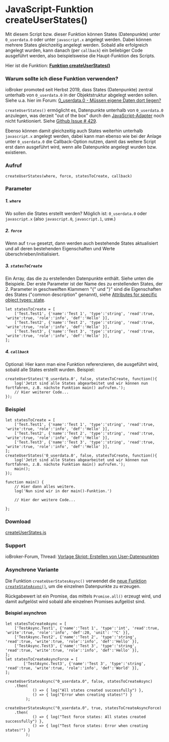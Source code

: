 # JavaScript-Funktion createUserStates()

Mit diesem Script bzw. dieser Funktion können States (Datenpunkte) unter `0_userdata.0` oder unter `javascript.x` angelegt werden. 
Dabei können mehrere States gleichzeitig angelegt werden. Sobald alle erfolgreich angelegt wurden, kann danach (per `callback`) ein beliebiger Code ausgeführt werden, also beispielsweise die Haupt-Funktion des Scripts.

Hier ist die Funktion: **[Funktion createUserStates()](https://github.com/Mic-M/iobroker.createUserStates/blob/master/createUserStates.js)**

### Warum sollte ich diese Funktion verwenden?
ioBroker promoted seit Herbst 2019, dass States (Datenpunkte) zentral unterhalb von `0_userdata.0` in der Objektstruktur abgelegt werden sollen. Siehe u.a. hier im Forum: [0_userdata.0 - Müssen eigene Daten dort liegen?](https://forum.iobroker.net/topic/26389/0_userdata-0-m%C3%BCssen-eigene-daten-dort-liegen)

`createUserStates()` ermöglicht es, Datenpunkte unterhalb von `0_userdata.0` anzulegen, was derzeit "out of the box" durch den [JavaScript-Adapter](https://github.com/ioBroker/ioBroker.javascript) noch nicht funktioniert. Siehe [Github Issue # 429](https://github.com/ioBroker/ioBroker.javascript/issues/429).

Ebenso können damit gleichzeitig auch States weiterhin unterhalb `javascript.x` angelegt werden, dabei kann man ebenso wie bei der Anlage unter `0_userdata.0` die Callback-Option nutzen, damit das weitere Script erst dann ausgeführt wird, wenn alle Datenpunkte angelegt wurden bzw. existieren.


### Aufruf
`createUserStates(where, force, statesToCreate, callback)`

### Parameter

##### 1. `where`
Wo sollen die States erstellt werden? Möglich ist: `0_userdata.0` oder `javascript.x` (also `javascript.0`, `javascript.1`, usw.)

##### 2. `force` 
Wenn auf `true` gesetzt, dann werden auch bestehende States aktualisiert und all deren bestehenden Eigenschaften und Werte überschrieben/initialisiert.

##### 3. `statesToCreate`
Ein Array, das die zu erstellenden Datenpunkte enthält. Siehe unten die Beispiele. Der erste Parameter ist der Name des zu erstellenden States, der 2. Parameter in geschweiften Klammern "{" und "}" sind die Eigenschaften des States ("common description" genannt), siehe [Attributes for specific object types: state](https://github.com/ioBroker/ioBroker/blob/master/doc/SCHEMA.md#state). 
```
let statesToCreate = [
    ['Test.Test1', {'name':'Test 1', 'type':'string', 'read':true, 'write':true, 'role':'info', 'def':'Hello' }],
    ['Test.Test2', {'name':'Test 2', 'type':'string', 'read':true, 'write':true, 'role':'info', 'def':'Hello' }],
    ['Test.Test3', {'name':'Test 3', 'type':'string', 'read':true, 'write':true, 'role':'info', 'def':'Hello' }],
];
```

##### 4. `callback`
Optional: Hier kann man eine Funktion referenzieren, die ausgeführt wird, sobald alle States erstellt wurden.
Beispiel:
```
createUserStates('0_userdata.0', false, statesToCreate, function(){
    log('Jetzt sind alle States abgearbeitet und wir können nun fortfahren, z.B. nächste Funktion main() aufrufen.');
    // Hier weiterer Code...
});
```


### Beispiel

```
let statesToCreate = [
    ['Test.Test1', {'name':'Test 1', 'type':'string', 'read':true, 'write':true, 'role':'info', 'def':'Hello' }],
    ['Test.Test2', {'name':'Test 2', 'type':'string', 'read':true, 'write':true, 'role':'info', 'def':'Hello' }],
    ['Test.Test3', {'name':'Test 3', 'type':'string', 'read':true, 'write':true, 'role':'info', 'def':'Hello' }],
];
createUserStates('0_userdata.0', false, statesToCreate, function(){
    log('Jetzt sind alle States abgearbeitet und wir können nun fortfahren, z.B. nächste Funktion main() aufrufen.');
    main();
});

function main() {
    // Hier dann alles weitere.
    log('Nun sind wir in der main()-Funktion.')

    // Hier der weitere Code...
    
};
```

### Download
[createUserStates.js](https://github.com/Mic-M/iobroker.createUserStates/blob/master/createUserStates.js)

### Support
ioBroker-Forum, Thread: [Vorlage Skript: Erstellen von User-Datenpunkten](https://forum.iobroker.net/topic/26839/)

### Asynchrone Variante

Die Funktion `createUserStatesAsync()` verwendet die [neue Funktion `createStateAsync()`](https://forum.iobroker.net/topic/36999/neu-diverse-async-funktionen-im-javascript-adapter), um die einzelnen Datenpunkte zu erzeugen.

Rückgabewert ist ein Promise, das mittels `Promise.all()` erzeugt wird, und damit aufgelöst wird sobald alle einzelnen Promises aufgelöst sind.


#### Beispiel asynchron

```
let statesToCreateAsync = [
    ['TestAsync.Test1', {'name':'Test 1', 'type':'int', 'read':true, 'write':true, 'role':'info', 'def':20, 'unit': '°C' }],
    ['TestAsync.Test2', {'name':'Test 2', 'type':'string', 'read':true, 'write':true, 'role':'info', 'def':'Hello' }],
    ['TestAsync.Test3', {'name':'Test 3', 'type':'string', 'read':true, 'write':true, 'role':'info', 'def':'Hello' }],
];
let statesToCreateAsyncForce = [
        ['TestAsync.Test3', {'name':'Test 3', 'type':'string', 'read':true, 'write':true, 'role':'info', 'def':'World' }],
];

createUserStatesAsync("0_userdata.0", false, statesToCreateAsync)
    .then(
            () => { log("All states created successfully") },
            () => { log("Error when creating states!") }
         );

createUserStatesAsync("0_userdata.0", true, statesToCreateAsyncForce)
    .then(
            () => { log("Test force states: All states created successfully") },
            () => { log("Test force states: Error when creating states!") }
         );
```
